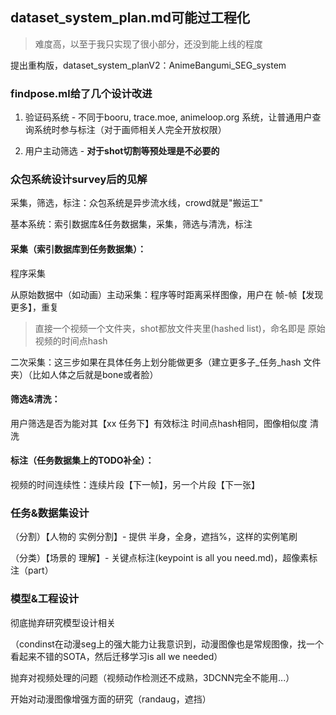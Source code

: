 ## dataset_system_plan.md可能过工程化
> 难度高，以至于我只实现了很小部分，还没到能上线的程度

提出重构版，dataset_system_planV2：AnimeBangumi_SEG_system

### findpose.ml给了几个设计改进
1. 验证码系统 - 不同于booru, trace.moe, animeloop.org 系统，让普通用户查询系统时参与标注（对于画师相关人完全开放权限）

2. 用户主动筛选 - **对于shot切割等预处理是不必要的**

### 众包系统设计survey后的见解
采集，筛选，标注：众包系统是异步流水线，crowd就是"搬运工"

基本系统：索引数据库&任务数据集，采集，筛选与清洗，标注

#### 采集（索引数据库到任务数据集）：
程序采集

从原始数据中（如动画）主动采集：程序等时距离采样图像，用户在 帧-帧【发现更多】，重复

> 直接一个视频一个文件夹，shot都放文件夹里(hashed list)，命名即是 原始视频的时间点hash

二次采集：这三步如果在具体任务上划分能做更多（建立更多子_任务_hash 文件夹）（比如人体之后就是bone或者脸）

#### 筛选&清洗：
用户筛选是否为能对其【xx 任务下】有效标注
时间点hash相同，图像相似度 清洗

#### 标注（任务数据集上的TODO补全）：
视频的时间连续性：连续片段【下一帧】，另一个片段【下一张】

### 任务&数据集设计
（分割）【人物的 实例分割】- 提供 半身，全身，遮挡%，这样的实例笔刷

（分类）【场景的 理解】- 关键点标注(keypoint is all you need.md)，超像素标注（part）

### 模型&工程设计
彻底抛弃研究模型设计相关

（condinst在动漫seg上的强大能力让我意识到，动漫图像也是常规图像，找一个看起来不错的SOTA，然后迁移学习is all we needed）

抛弃对视频处理的问题（视频动作检测还不成熟，3DCNN完全不能用...）

开始对动漫图像增强方面的研究（randaug，遮挡）
